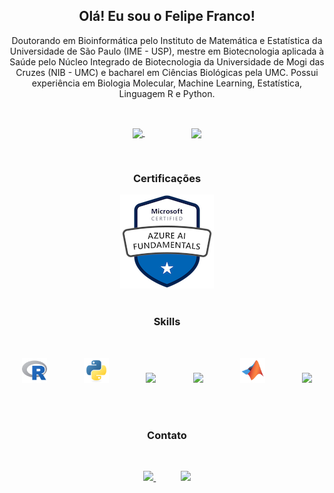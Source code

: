 <h2 align="center">
    Olá! Eu sou o Felipe Franco! 
</h2>
<p align="center">Doutorando em Bioinformática pelo Instituto de Matemática e Estatística da Universidade de São Paulo (IME - USP), mestre em Biotecnologia aplicada à Saúde pelo Núcleo Integrado de Biotecnologia da Universidade de Mogi das Cruzes (NIB - UMC) e bacharel em Ciências Biológicas pela UMC. Possui experiência em Biologia Molecular, Machine Learning, Estatística, Linguagem R e Python.</p>
<br>

<p align="center">
    <a href="http://lattes.cnpq.br/1120115703751866" target="_blank">
        <img align="center" height="80"  src="https://etcaeterahome.files.wordpress.com/2020/06/9e287-logo-lattes.png">
    </a>
  &nbsp;&nbsp;&nbsp;&nbsp;&nbsp;&nbsp;&nbsp;&nbsp;&nbsp;&nbsp;&nbsp;&nbsp;&nbsp;&nbsp;&nbsp;&nbsp;&nbsp;&nbsp;
    <a href="https://www.researchgate.net/profile/Felipe-Franco-5" target="_blank">
        <img align="center" height="80"  src="https://upload.wikimedia.org/wikipedia/commons/thumb/5/5e/ResearchGate_icon_SVG.svg/2048px-ResearchGate_icon_SVG.svg.png">
    </a>
</p>
<br>

<h3 align="center">Certificações</h3>
<div align="center">
    <img src="https://github.com/felipeoliveirafranco/felipeoliveirafranco/blob/main/image01.png" /> </a>
</div>
<br>

<h3 align="center">Skills</h3>
<br>
<p align="center">
    <img height="40" src="https://raw.githubusercontent.com/devicons/devicon/master/icons/r/r-original.svg">
    &nbsp;&nbsp;&nbsp;&nbsp;&nbsp;&nbsp;&nbsp;&nbsp;&nbsp;&nbsp;&nbsp;&nbsp;&nbsp;
    <img height="40" src="https://raw.githubusercontent.com/devicons/devicon/master/icons/python/python-original.svg">
    &nbsp;&nbsp;&nbsp;&nbsp;&nbsp;&nbsp;&nbsp;&nbsp;&nbsp;&nbsp;&nbsp;&nbsp;&nbsp;
    <img height="40" src="https://upload.wikimedia.org/wikipedia/commons/d/d5/Hey_Machine_Learning_Logo.png">
    &nbsp;&nbsp;&nbsp;&nbsp;&nbsp;&nbsp;&nbsp;&nbsp;&nbsp;&nbsp;&nbsp;&nbsp;&nbsp;
    <img height="40" src="https://cdn.icon-icons.com/icons2/2699/PNG/512/google_bigquery_logo_icon_168150.png">
    &nbsp;&nbsp;&nbsp;&nbsp;&nbsp;&nbsp;&nbsp;&nbsp;&nbsp;&nbsp;&nbsp;&nbsp;&nbsp;
    <img height="40" src="https://raw.githubusercontent.com/devicons/devicon/master/icons/matlab/matlab-original.svg">
    &nbsp;&nbsp;&nbsp;&nbsp;&nbsp;&nbsp;&nbsp;&nbsp;&nbsp;&nbsp;&nbsp;&nbsp;&nbsp;
    <img height="40" src="https://github.com/microsoft/PowerBI-Icons/blob/main/SVG/Power-BI.svg">
    &nbsp;&nbsp;&nbsp;&nbsp;&nbsp;&nbsp;&nbsp;&nbsp;&nbsp;&nbsp;&nbsp;&nbsp;&nbsp;

</p>
<br>


<h3 align="center">Contato</h3>
<br>

<p align="center">
    <a href="https://github.com/felipeoliveirafranco" target="_blank">
        <img  src="https://img.shields.io/badge/felipeoliveirafranco-%23100000.svg?&style=for-the-badge&logo=github&logoColor=white&link=mailto:https://github.com/felipeoliveirafranco">
    </a>
    &nbsp;&nbsp;&nbsp;&nbsp;&nbsp;&nbsp;&nbsp;&nbsp;&nbsp;
    <a href="https://www.linkedin.com/in/felipe-franco-19587211a/" target="_blank">
        <img src="https://img.shields.io/badge/felipeoliveirafranco-%230077B5.svg?&style=for-the-badge&logo=linkedin&logoColor=white&link=mailto:https://www.linkedin.com/in/felipe-franco-19587211a/">
    </a>
</p>
